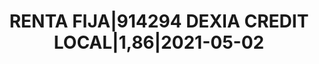 ---
layout: asset
title: RENTA FIJA|914294 DEXIA CREDIT LOCAL|1,86|2021-05-02
isin: XS0251226154
---